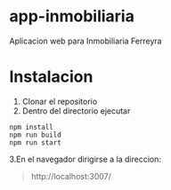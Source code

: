 # app-inmobiliaria
Aplicacion web para Inmobiliaria Ferreyra


# Instalacion
1. Clonar el repositorio
2. Dentro del directorio ejecutar 
  ```
  npm install
  npm run build
  npm run start
  ```
3.En el navegador dirigirse a la direccion:

>http://localhost:3007/
